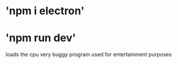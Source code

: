 <h1>'npm i electron'</h1>
<h1>'npm run dev'</h1>

<p>
  loads the cpu
  very buggy program
 used for entertainment purposes
</p>
